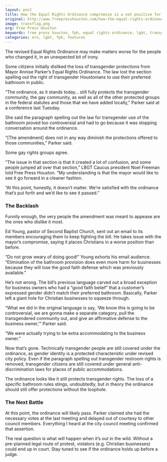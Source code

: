 ```yaml
---
layout: post
title: How the Equal Rights Ordinance compromise is a net positive for the LBGT community
original: http://www.freepresshouston.com/how-the-equal-rights-ordinance-compromise-is-a-net-positive-for-the-lbgt-community/
image: transflag.png
org: Free Press Houston
keywords: free press houston, fph, equal rights ordinance, lgbt, transgender rights, bathroom ordinance
categories: ero, lgbt, fph, features
---
```


The revised Equal Rights Ordinance may make matters worse for the people who changed it, in an unexpected bit of irony.

<!--break-->

Some citizens initially disliked the loss of transgender protections from Mayor Annise Parker’s Equal Rights Ordinance. The law lost the section spelling out the right of transgender Houstonians to use their preferred bathroom in public.

“The ordinance, as it stands today… still fully protects the transgender community, the gay community, as well as all of the other protected groups in the federal statutes and those that we have added locally,” Parker said at a conference last Tuesday.

She said the paragraph spelling out the law for transgender use of the bathroom proved too controversial and had to go because it was stopping conversation around the ordinance.

“[The amendment] does not in any way diminish the protections offered to those communities,” Parker said.

Some gay rights groups agree.

“The issue in that section is that it created a lot of confusion, and some people jumped all over that section,” LBGT Caucus president Noel Freeman told Free Press Houston. “My understanding is that the mayor would like to see it go forward in a cleaner fashion.

“At this point, honestly, it doesn’t matter. We’re satisfied with the ordinance that’s put forth and we’d like to see it passed.”

### The Backlash

Funnily enough, the very people the amendment was meant to appease are the ones who dislike it most.

Ed Young, pastor of Second Baptist Church, sent out an email to its members encouraging them to keep fighting the bill. He takes issue with the mayor’s compromise, saying it places Christians in a worse position than before.

“Do not grow weary of doing good!” Young exhorts his email audience. “Elimination of the bathroom provision does even more harm for businesses because they will lose the good faith defense which was previously available.”

He’s not wrong. The bill’s previous language carved out a broad exception for business owners who had a “good faith belief” that a customer’s expressed gender didn’t match their preferred bathroom. Basically, Parker left a giant hole for Christian businesses to squeeze through.

“What we did in the original language is say, ‘We know this is going to be controversial, we are gonna make a separate category, pull the transgendered community out, and give an affirmative defense to the business owner,’” Parker said.

“We were actually trying to be extra accommodating to the business owner.”

Now that’s gone. Technically transgender people are still covered under the ordinance, as gender identity is a protected characteristic under revised city policy. Even if the paragraph spelling out transgender restroom rights is removed, transgender citizens are still covered under general anti-discrimination laws for places of public accommodations.

The ordinance looks like it still protects transgender rights. The loss of a specific bathroom rules stings, undoubtedly, but in theory the ordinance should still offer protections without the loophole.

### The Next Battle

At this point, the ordinance will likely pass. Parker claimed she had the necessary votes at the last meeting and delayed out of courtesy to other council members. Everything I heard at the city council meeting confirmed that assertion.

The real question is what will happen when it’s out in the wild. Without a pre-planned legal route of protest, violators (e.g. Christian businesses) could end up in court. Stay tuned to see if the ordinance holds up before a judge.